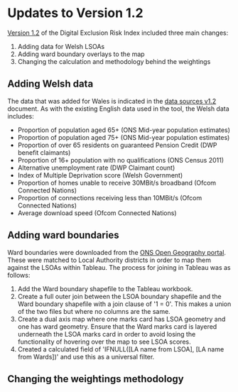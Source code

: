 # Updates to Version 1.2

[Version 1.2](https://www.gmtableau.nhs.uk/t/GMCA/views/DigitalExclusionRiskIndexv1_2/DERIhomepage?:iid=1&:isGuestRedirectFromVizportal=y&:embed=y) of the Digital Exclusion Risk Index included three main changes:
1. Adding data for Welsh LSOAs
2. Adding ward boundary overlays to the map
3. Changing the calculation and methodology behind the weightings

## Adding Welsh data

The data that was added for Wales is indicated in the [data sources v1.2](https://github.com/GreaterManchesterODA/Digital-Exclusion-Risk-Index/blob/main/Version%201.2/Data%20sources_v1.2.csv) document. As with the existing English data used in the tool, the Welsh data includes:
* Proportion of population aged 65+ (ONS Mid-year population estimates)
* Proportion of population aged 75+ (ONS Mid-year population estimates)
* Proportion of over 65 residents on guaranteed Pension Credit (DWP benefit claimants)
* Proportion of 16+ population with no qualifications (ONS Census 2011)
* Alternative unemployment rate (DWP Claimant count)
* Index of Multiple Deprivation score (Welsh Government)
* Proportion of homes unable to receive 30MBit/s broadband (Ofcom Connected Nations)
* Proportion of connections receiving less than 10MBit/s (Ofcom Connected Nations)
* Average download speed (Ofcom Connected Nations)

## Adding ward boundaries

Ward boundaries were downloaded from the [ONS Open Geography portal](https://geoportal.statistics.gov.uk/datasets/wards-december-2020-uk-bfc-v2/explore?location=55.340000%2C-3.316939%2C6.09). These were matched to Local Authority districts in order to map them against the LSOAs within Tableau. The process for joining in Tableau was as follows:
1. Add the Ward boundary shapefile to the Tableau workbook.
2. Create a full outer join between the LSOA boundary shapefile and the Ward boundary shapefile with a join clause of '1 = 0'. This makes a union of the two files but where no columns are the same.
3. Create a dual axis map where one marks card has LSOA geometry and one has ward geometry. Ensure that the Ward marks card is layered underneath the LSOA marks card in order to avoid losing the functionality of hovering over the map to see LSOA scores.
4. Created a calculated field of 'IFNULL([LA name from LSOA], [LA name from Wards])' and use this as a universal filter.

## Changing the weightings methodology
